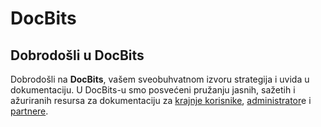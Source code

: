 # DocBits

## Dobrodošli u DocBits

Dobrodošli na **DocBits**, vašem sveobuhvatnom izvoru strategija i uvida u dokumentaciju. U DocBits-u smo posvećeni pružanju jasnih, sažetih i ažuriranih resursa za dokumentaciju za [krajnje korisnike](readme-1/), [administrator](admin-section/)e i [partnere](partner-section.md).
